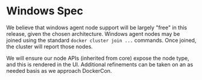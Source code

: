 # Windows Spec

We believe that windows agent node support will be largely "free"
in this release, given the chosen architecture.  Windows agent nodes
may be joined using the standard `docker cluster join ...` commands.
Once joined, the cluster will report those nodes.

We will ensure our node APIs (inherited from core) expose the node type,
and this is rendered in the UI.  Additional refinements can be taken on
an as needed basis as we approach DockerCon.
